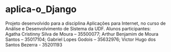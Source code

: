 # aplica-o_Django
Projeto desenvolvido para a disciplina Aplicações para Internet, no curso de Análise e Desenvolvimento de Sistema da UDF.  Alunos participantes:  Agatha Cristinny Silva de Moura – 35500077; Arthur Benjamim de Moura Santos – 35017104; Gabriel Lopes Godois – 35632976; Victor Hugo dos Santos Bezerra - 35201193
